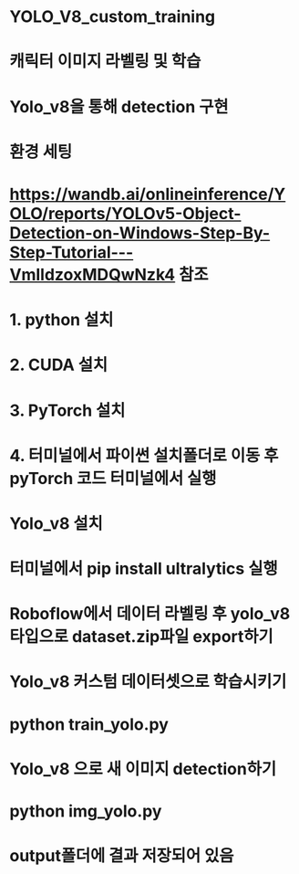 # YOLO_V8_custom_training

# 캐릭터 이미지 라벨링 및 학습

# Yolo_v8을 통해 detection 구현

# 환경 세팅
# https://wandb.ai/onlineinference/YOLO/reports/YOLOv5-Object-Detection-on-Windows-Step-By-Step-Tutorial---VmlldzoxMDQwNzk4 참조
# 1. python 설치
# 2. CUDA 설치
# 3. PyTorch 설치
# 4. 터미널에서 파이썬 설치폴더로 이동 후 pyTorch 코드 터미널에서 실행



# Yolo_v8 설치
# 터미널에서 pip install ultralytics 실행

# Roboflow에서 데이터 라벨링 후 yolo_v8 타입으로 dataset.zip파일 export하기 


# Yolo_v8 커스텀 데이터셋으로 학습시키기
# python train_yolo.py

# Yolo_v8 으로 새 이미지 detection하기
# python img_yolo.py
 
# output폴더에 결과 저장되어 있음
